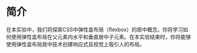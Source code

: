 # 简介

在本实验中，我们将探索CSS中弹性盒布局（flexbox）的居中概念。你将学习如何使用弹性盒布局在父元素内水平和垂直居中子元素。在本实验结束时，你将能够使用弹性盒布局居中技术创建响应式且视觉上吸引人的布局。
